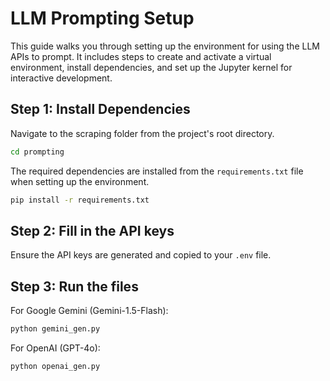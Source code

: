 # LLM Prompting Setup
This guide walks you through setting up the environment for using the LLM APIs to prompt. It includes steps to create and activate a virtual environment, install dependencies, and set up the Jupyter kernel for interactive development.

## Step 1: Install Dependencies
Navigate to the scraping folder from the project's root directory.
```bash
cd prompting
```

The required dependencies are installed from the `requirements.txt` file when setting up the environment.
```bash
pip install -r requirements.txt
```

## Step 2: Fill in the API keys
Ensure the API keys are generated and copied to your `.env` file.

## Step 3: Run the files
For Google Gemini (Gemini-1.5-Flash):
```bash
python gemini_gen.py
```

For OpenAI (GPT-4o):
```bash
python openai_gen.py
```
